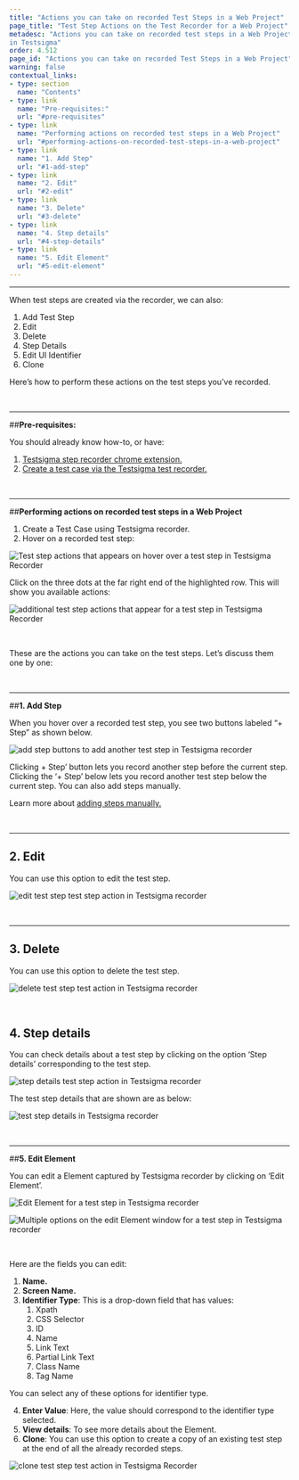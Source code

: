 ```yaml
---
title: "Actions you can take on recorded Test Steps in a Web Project"
page_title: "Test Step Actions on the Test Recorder for a Web Project"
metadesc: "Actions you can take on recorded test steps in a Web Project
in Testsigma"
order: 4.512
page_id: "Actions you can take on recorded Test Steps in a Web Project"
warning: false
contextual_links:
- type: section
  name: "Contents"
- type: link
  name: "Pre-requisites:"
  url: "#pre-requisites"
- type: link
  name: "Performing actions on recorded test steps in a Web Project"
  url: "#performing-actions-on-recorded-test-steps-in-a-web-project"
- type: link
  name: "1. Add Step"
  url: "#1-add-step"
- type: link
  name: "2. Edit"
  url: "#2-edit"
- type: link
  name: "3. Delete"
  url: "#3-delete"
- type: link
  name: "4. Step details"
  url: "#4-step-details"
- type: link
  name: "5. Edit Element"
  url: "#5-edit-element"
---
```


---

When test steps are created via the recorder, we can also:

 1. Add Test Step
 2. Edit
 3. Delete
 4. Step Details
 5. Edit UI Identifier
 6. Clone

Here’s how to perform these actions on the test steps you’ve recorded.

&emsp;

---
##**Pre-requisites:**

You should already know how-to, or have:

 1. [Testsigma step recorder chrome extension.](https://testsigma.com/docs/test-step-recorder/install-chrome-extension/)
 2. [Create a test case via the Testsigma test recorder.](https://testsigma.com/docs/elements/web-apps/overview/)

&emsp;

---
##**Performing actions on recorded test steps in a Web Project**

 1. Create a Test Case using Testsigma recorder. 
 2. Hover on a recorded test step:

![Test step actions that appears on hover over a test step in Testsigma Recorder](https://docs.testsigma.com/images/step-actions/hover-over-test-steps-test-step-actions-testsigma-recorder.png)

Click on the three dots at the far right end of the highlighted row. This will show you available actions:

![additional test step actions that appear for a test step in Testsigma Recorder](https://docs.testsigma.com/images/step-actions/available-additional-test-step-actions-testsigma-recorder.png)

&emsp;

These are the actions you can take on the test steps. Let’s discuss them one by one:

&emsp;

---
##**1. Add Step**

 When you hover over a recorded test step, you see two buttons labeled “+ Step” as shown below.

![add step buttons to add another test step in Testsigma recorder](https://docs.testsigma.com/images/step-actions/add-step-button-test-steps-testsigma-recorder.png)

Clicking + Step’ button lets you record another step before the current step. Clicking the ‘+ Step’ below lets you record another test step below the current step. You can also add steps manually.

Learn more about [adding steps manually.](https://testsigma.com/docs/test-cases/create-steps-recorder/web-apps/add-steps-manually/)



&emsp;

---
## **2. Edit**

You can use this option to edit the test step. 

![edit test step test step action in Testsigma recorder
](https://docs.testsigma.com/images/step-actions/edit-test-step-test-action-testsigma-recorder.png)

&emsp;

---
## **3. Delete**

You can use this option to delete the test step.

![delete test step test action in Testsigma recorder](https://docs.testsigma.com/images/step-actions/delete-test-step-test-action-testsigma-recorder.png)

 &emsp;

 ## **4. Step details**

 You can check details about a test step by clicking on the option ‘Step details’ corresponding to the test step.

![step details test step action in Testsigma recorder](https://docs.testsigma.com/images/web-apps/step-details-test-step-action-testsigma-recorder1.png)

The test step details that are shown are as below:

![test step details in Testsigma recorder](https://docs.testsigma.com/images/web-apps/test-step-details-testsigma-recorder.png)

&emsp;

---
##**5. Edit Element**

 You can edit a Element captured by Testsigma recorder by clicking on ‘Edit Element’.

![Edit Element for a test step in Testsigma recorder](https://docs.testsigma.com/images/web-apps/edit-Element-test-step-testsigma-recorder.png)

![Multiple options on the edit Element window for a test step in Testsigma recorder](https://docs.testsigma.com/images/web-apps/edit-Element-multiple-options-testsigma-recorder.png)

&emsp;

Here are the fields you can edit:

 1. **Name.**
 2. **Screen Name.**
 3. **Identifier Type**: This is a drop-down field that has values:
    1. Xpath
    2. CSS Selector
    3. ID
    4. Name
    5. Link Text
    6. Partial Link Text
    7. Class Name
    8. Tag Name

You can select any of these options for identifier type.

 4. **Enter Value**: Here, the value should correspond to the identifier type selected.
 5. **View details**: To see more details about the Element.
 6. **Clone**: You can use this option to create a copy of an existing test step at the end of all the already recorded steps.

![clone test step test action in Testsigma Recorder](https://docs.testsigma.com/images/web-apps/clone-test-step-test-action-testsigma-recorder.png)








